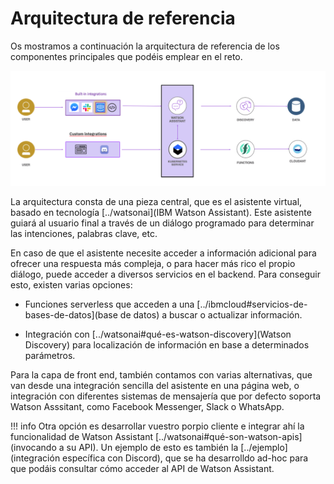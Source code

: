 # Arquitectura de referencia

Os mostramos a continuación la arquitectura de referencia de los componentes principales que podéis emplear en el reto.

![Arquitectura](../images/arquitecturaref.png)

La arquitectura consta de una pieza central, que es el asistente virtual, basado en tecnología [../watsonai](IBM Watson Assistant).
Este asistente guiará al usuario final a través de un diálogo programado para determinar las intenciones, palabras clave, etc.

En caso de que el asistente necesite acceder a información adicional para ofrecer una respuesta más compleja, o para hacer más rico el propio diálogo, puede acceder a diversos servicios en el backend. Para conseguir esto, existen varias opciones:

* Funciones serverless que acceden a una [../ibmcloud#servicios-de-bases-de-datos](base de datos) a buscar o actualizar información.

* Integración con [../watsonai#qué-es-watson-discovery](Watson Discovery) para localización de información en base a determinados parámetros.

Para la capa de front end, también contamos con varias alternativas, que van desde una integración sencilla del asistente en una página web, o integración con diferentes sistemas de mensajería que por defecto soporta Watson Asssitant, como Facebook Messenger, Slack o WhatsApp. 

!!! info Otra opción es desarrollar vuestro porpio cliente e integrar ahí la funcionalidad de Watson Assistant [../watsonai#qué-son-watson-apis](invocando a su API). Un ejemplo de esto es también la [../ejemplo](integración específica con Discord), que se ha desarrolldo ad-hoc para que podáis consultar cómo acceder al API de Watson Assistant.
